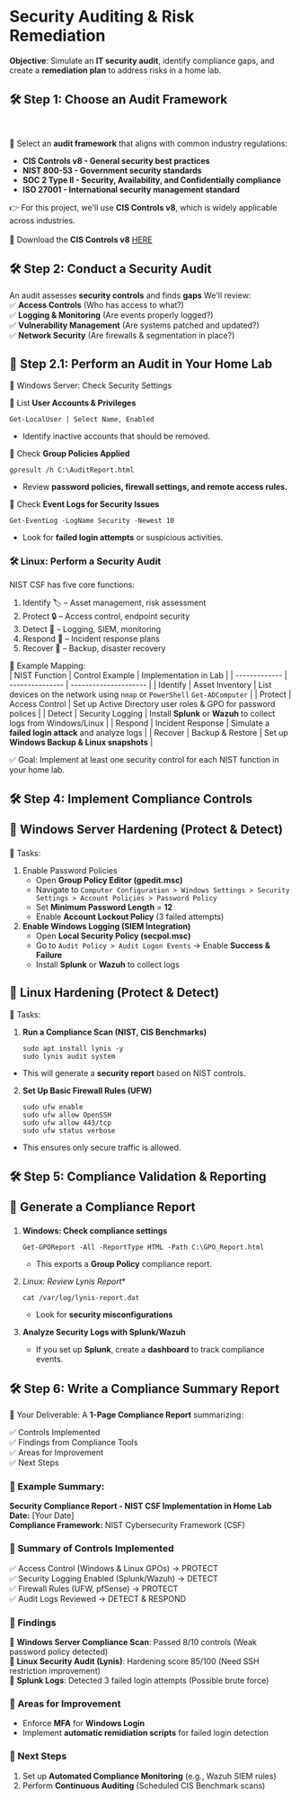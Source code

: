 <h1>Security Auditing & Risk Remediation</h1>

 

**Objective**: Simulate an **IT security audit**, identify compliance gaps, and create a **remediation plan** to address risks in a home lab.
 <br/>


<h2>🛠 Step 1: Choose an Audit Framework </h2>  
  <br/>  
  
🔹 Select an **audit framework** that aligns with common industry regulations:  
   - <b> **CIS Controls v8** - General security best practices </b>  
   - <b> **NIST 800-53** - Government security standards </b>  
   - <b> **SOC 2 Type II** - Security, Availability, and Confidentially compliance </b>  
   - <b> **ISO 27001** - International security management standard </b>  

  
👉 For this project, we'll use **CIS Controls v8**, which is widely applicable across industries. <br/>  
📄 Download the **CIS Controls v8** [HERE](https://www.cisecurity.org/controls/v8-1) <br/>  

  
<h2>🛠 Step 2: Conduct a Security Audit </h2>  

An audit assesses **security controls** and finds **gaps** We'll review:  
✅ **Access Controls** (Who has access to what?)  
✅ **Logging & Monitoring** (Are events properly logged?)  
✅ **Vulnerability Management** (Are systems patched and updated?)  
✅ **Network Security** (Are firewalls & segmentation in place?)  

  
<h2>🔹 Step 2.1: Perform an Audit in Your Home Lab </h2>  
🔧 Windows Server: Check Security Settings    
  <br/>   
 
📌 List **User Accounts & Privileges**

    Get-LocalUser | Select Name, Enabled  
    
- Identify inactive accounts that should be removed.

📌 Check **Group Policies Applied**  

    gpresult /h C:\AuditReport.html  
  
- Review **password policies, firewall settings, and remote access rules.**

📌 Check **Event Logs for Security Issues**  

    Get-EventLog -LogName Security -Newest 10  
    
- Look for **failed login attempts** or suspicious activities.
  
  
<h3>🛠 Linux: Perform a Security Audit </h3>  
  
NIST CSF has five core functions:
  
1. Identify 🏷️ – Asset management, risk assessment
2. Protect 🔒 – Access control, endpoint security
3. Detect 👀 – Logging, SIEM, monitoring
4. Respond 🚨 – Incident response plans
5. Recover 🔄 – Backup, disaster recovery
  
🔹 Example Mapping:  
| NIST Function | Control Example | Implementation in Lab |
| ------------- | --------------- | --------------------- |
| Identify      | Asset Inventory | List devices on the network using `nmap` or `PowerShell` `Get-ADComputer` |
| Protect       | Access Control  | Set up Active Directory user roles & GPO for password polices | 
| Detect        | Security Logging | Install **Splunk** or **Wazuh** to collect logs from Windows/Linux |
| Respond       | Incident Response | Simulate a **failed login attack** and analyze logs |
| Recover       | Backup & Restore | Set up **Windows Backup & Linux snapshots** |  

✅ Goal: Implement at least one security control for each NIST function in your home lab.  

<h2>🛠 Step 4: Implement Compliance Controls <br/>  
   
🔹 Windows Server Hardening (Protect & Detect) </h2>  
  
  🔧 Tasks:  
  1. Enable Password Policies
      - Open **Group Policy Editor (gpedit.msc)**
      - Navigate to `Computer Configuration > Windows Settings > Security Settings > Account Policies > Password Policy`
      - Set **Minimum Password Length** = **12**
      - Enable **Account Lockout Policy** (3 failed attempts)
  2. **Enable Windows Logging (SIEM Integration)**
      - Open **Local Security Policy (secpol.msc)**
      - Go to `Audit Policy > Audit Logon Events` → Enable **Success & Failure**
      - Install **Splunk** or **Wazuh** to collect logs

  
 <h2>🔹 Linux Hardening (Protect & Detect)</h2>  
  
  🔧 Tasks:  
  1. **Run a Compliance Scan (NIST, CIS Benchmarks)**
  
         sudo apt install lynis -y
         sudo lynis audit system  
  - This will generate a **security report** based on NIST controls.
  
  2. **Set Up Basic Firewall Rules (UFW)**

         sudo ufw enable
         sudo ufw allow OpenSSH
         sudo ufw allow 443/tcp
         sudo ufw status verbose
  - This ensures only secure traffic is allowed.  

<h2>🛠 Step 5: Compliance Validation & Reporting  <br/>  
     
🔹 Generate a Compliance Report  </h2>  
  
 1. **Windows: Check compliance settings**  
  
        Get-GPOReport -All -ReportType HTML -Path C:\GPO_Report.html
    - This exports a **Group Policy** compliance report.
  
2. *Linux: Review Lynis Report**

       cat /var/log/lynis-report.dat
    - Look for **security misconfigurations**

3. **Analyze Security Logs with Splunk/Wazuh**
    - If you set up **Splunk**, create a **dashboard** to track compliance events.

<h2>🛠 Step 6: Write a Compliance Summary Report</h2>  

🎯 Your Deliverable: A **1-Page Compliance Report** summarizing:  

✅ Controls Implemented  
✅ Findings from Compliance Tools  
✅ Areas for Improvement  
✅ Next Steps  

<h3> 📄 Example Summary: </h3>  

**Security Compliance Report - NIST CSF Implementation in Home Lab**  
**Date:** \[Your Date]  
**Compliance Framework:** NIST Cybersecurity Framework (CSF) 

<h3> 🔹 Summary of Controls Implemented </h3>  

✅ Access Control (Windows & Linux GPOs) → PROTECT  
✅ Security Logging Enabled (Splunk/Wazuh) → DETECT  
✅ Firewall Rules (UFW, pfSense) → PROTECT  
✅ Audit Logs Reviewed → DETECT & RESPOND  

<h3> 🔹 Findings </h3>  

📌 **Windows Server Compliance Scan**: Passed 8/10 controls (Weak password policy detected)  
📌 **Linux Security Audit (Lynis)**: Hardening score 85/100 (Need SSH restriction improvement)  
📌 **Splunk Logs**: Detected 3 failed login attempts (Possible brute force)  
  
<h3> 🔹 Areas for Improvement </h3>  

  - Enforce **MFA** for **Windows Login**  
  - Implement **automatic remidiation scripts** for failed login detection

<h3> 🔹 Next Steps </h3>  

   1. Set up **Automated Compliance Monitoring** (e.g., Wazuh SIEM rules)
   2. Perform **Continuous Auditing** (Scheduled CIS Benchmark scans)

  


<!--
 ```diff
- text in red
+ text in green
! text in orange
# text in gray
@@ text in purple (and bold)@@
```
--!>
